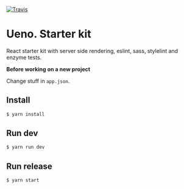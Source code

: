 [![Travis](https://travis-ci.org/ueno-llc/starter-kit.svg)](https://travis-ci.org/ueno-llc/starter-kit)

# Ueno. Starter kit

React starter kit with server side rendering, eslint, sass, stylelint and enzyme tests.

**Before working on a new project**

Change stuff in `app.json`.

## Install

```bash
$ yarn install
```

## Run dev
```bash
$ yarn run dev
```

## Run release
```bash
$ yarn start
```
